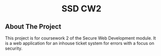 
<!-- PROJECT LOGO -->
<br />
<p align="center">
  <h1 align="center">SSD CW2</h1>
</p>



<!-- ABOUT THE PROJECT -->
## About The Project

This project is for coursework 2 of the Secure Web Development module. It is a web application for an inhouse
ticket system for errors with a focus on security.
